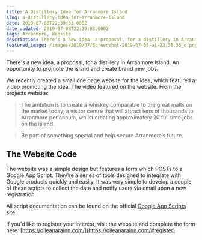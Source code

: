 ```yaml
---
title: A Distillery Idea for Arranmore Island
slug: a-distillery-idea-for-arranmore-island
date: 2019-07-08T22:39:03.000Z
date_updated: 2019-07-08T22:39:03.000Z
tags: Arranmore, Website
description: There's a new idea, a proposal, for a distillery in Arranmore Island. An opportunity to promote the island and create brand new jobs.
featured_image: /images/2019/07/Screenshot-2019-07-08-at-23.38.35_o.png
---
```


There's a new idea, a proposal, for a distillery in Arranmore Island. An opportunity to promote the island and create brand new jobs.

We recently created a small one page website for the idea, which featured a video promoting the idea.
The video featured on the website.
From the projects website:

> The ambition is to create a whiskey comparable to the great malts on the market today, a visitor centre that will attract tens of thousands to Arranmore per annum, whilst creating approximately 20 full time jobs on the island.

> Be part of something special and help secure Arranmore’s future.

## The Website Code

The website was a simple design but features a form which POSTs to a Google App Script. They're a series of tools designed to integrate with Google products quickly and easily. It was very simple to develop a couple of these scripts to collect the data and notify users via email upon a new registration.

All script documentation can be found on the official [Google App Scripts](https://developers.google.com/apps-script/) site.

If you'd like to register your interest, visit the website and complete the form here: [https://oileanarainn.com/](https://oileanarainn.com/#register)
